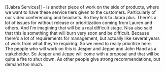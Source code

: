 [[Jabra Services]] - is another piece of work on the side of products, where we want to have these service tiers given to the customers. Particularly of our video conferencing and headsets. So they link to Jabra plus. There's a lot of issues for without release or prioritization coming from Lauren and others. And I'm imagining that will be a real difficult stage. Nisa also said that this is something that will burn very soon and be difficult. Because there's a lot of requirements for management, but actually like several years of work from what they're requiring. So we need to really prioritize here. The people who will work on this is Jesper and Jeppe and John Hand as a stakeholder. So Jesper and Jeppe will come with a proposal and that will be quite a fire to shut down. As other people give strong recommendations, but demand too much.